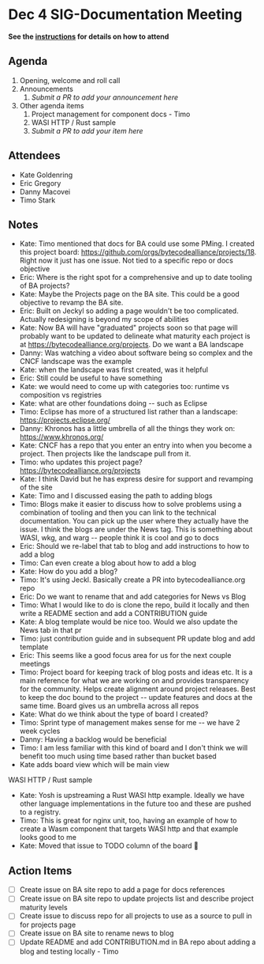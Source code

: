 # Dec 4 SIG-Documentation Meeting

**See the [instructions](../README.md) for details on how to attend**

## Agenda

1. Opening, welcome and roll call
1. Announcements
    1. _Submit a PR to add your announcement here_
1. Other agenda items
    1. Project management for component docs - Timo 
    2. WASI HTTP / Rust sample
    3. _Submit a PR to add your item here_

## Attendees

* Kate Goldenring
* Eric Gregory
* Danny Macovei
* Timo Stark

## Notes

* Kate: Timo mentioned that docs for BA could use some PMing. I created this project board: https://github.com/orgs/bytecodealliance/projects/18. Right now it just has one issue. Not tied to a specific repo or docs objective
* Eric: Where is the right spot for a comprehensive and up to date tooling of BA projects?
* Kate: Maybe the Projects page on the BA site. This could be a good objective to revamp the BA site.
* Eric: Built on Jeckyl so adding a page wouldn't be too complicated. Actually redesigning is beyond my scope of abilities
* Kate: Now BA will have "graduated" projects soon so that page will probably want to be updated to delineate what maturity each project is at https://bytecodealliance.org/projects. Do we want a BA landscape
* Danny: Was watching a video about software being so complex and the CNCF landscape was the example
* Kate: when the landscape was first created, was it helpful
* Eric: Still could be useful to have something
* Kate: we would need to come up with categories too: runtime vs composition vs registries
* Kate: what are other foundations doing -- such as Eclipse
* Timo: Eclipse has more of a structured list rather than a landscape: https://projects.eclipse.org/
* Danny: Khronos has a little umbrella of all the things they work on: https://www.khronos.org/
* Kate: CNCF has a repo that you enter an entry into when you become a project. Then projects like the landscape pull from it.
* Timo: who updates this project page? https://bytecodealliance.org/projects
* Kate: I think David but he has express desire for support and revamping of the site
* Kate: Timo and I discussed easing the path to adding blogs 
* Timo: Blogs make it easier to discuss how to solve problems using a combination of tooling and then you can link to the technical documentation. You can pick up the user where they actually have the issue. I think the blogs are under the News tag. This is something about WASI, wkg, and warg -- people think it is cool and go to docs
* Eric: Should we re-label that tab to blog and add instructions to how to add a blog
* Timo: Can even create a blog about how to add a blog
* Kate: How do you add a blog?
* Timo: It's using Jeckl. Basically create a PR into bytecodealliance.org repo
* Eric: Do we want to rename that and add categories for News vs Blog
* Timo: What I would like to do is clone the repo, build it locally and then write a README section and add a CONTRIBUTION guide
* Kate: A blog template would be nice too. Would we also update the News tab in that pr
* Timo: just contribution guide and in subsequent PR update blog and add template
* Eric: This seems like a good focus area for us for the next couple meetings
* Timo: Project board for keeping track of blog posts and ideas etc. It is a main reference for what we are working on and provides transparency for the community. Helps create alignment around project releases. Best to keep the doc bound to the project -- update features and docs at the same time. Board gives us an umbrella across all repos 
* Kate: What do we think about the type of board I created?
* Timo: Sprint type of management makes sense for me -- we have 2 week cycles
* Danny: Having a backlog would be beneficial 
* Timo: I am less familiar with this kind of board and I don't think we will benefit too much using time based rather than bucket based
* Kate adds board view which will be main view

WASI HTTP / Rust sample

* Kate: Yosh is upstreaming a Rust WASI http example. Ideally we have other language implementations in the future too and these are pushed to a registry.
* Timo: This is great for nginx unit, too, having an example of how to create a Wasm component that targets WASI http and that example looks good to me
* Kate: Moved that issue to TODO column of the board :tada:

## Action Items

* [ ] Create issue on BA site repo to add a page for docs references
* [ ] Create issue on BA site repo to update projects list and describe project maturity levels
* [ ] Create issue to discuss repo for all projects to use as a source to pull in for projects page
* [ ] Create issue on BA site to rename news to blog 
* [ ] Update README and add CONTRIBUTION.md in BA repo about adding a blog and testing locally - Timo
